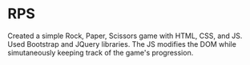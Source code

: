 # RPS
Created a simple Rock, Paper, Scissors game with HTML, CSS, and JS. Used Bootstrap and JQuery libraries.
The JS modifies the DOM while simutaneously keeping track of the game's progression.
